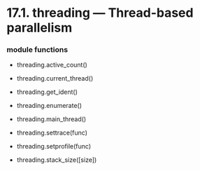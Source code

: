 # 17.1. threading — Thread-based parallelism

### module functions

- threading.active_count()


- threading.current_thread()

- threading.get_ident()


- threading.enumerate()


- threading.main_thread()

- threading.settrace(func)


- threading.setprofile(func)


- threading.stack_size([size])